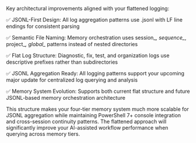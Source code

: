 Key architectural improvements aligned with your flattened logging:

✅ JSONL-First Design: All log aggregation patterns use .jsonl with LF line endings for consistent parsing

✅ Semantic File Naming: Memory orchestration uses session_*, sequence_*, project_*, global_* patterns instead of nested directories

✅ Flat Log Structure: Diagnostic, fix, test, and organization logs use descriptive prefixes rather than subdirectories

✅ JSONL Aggregation Ready: All logging patterns support your upcoming major update for centralized log querying and analysis

✅ Memory System Evolution: Supports both current flat structure and future JSONL-based memory orchestration architecture

This structure makes your four-tier memory system much more scalable for JSONL aggregation while maintaining PowerShell 7+ console integration and cross-session continuity patterns. The flattened approach will significantly improve your AI-assisted workflow performance when querying across memory tiers.
